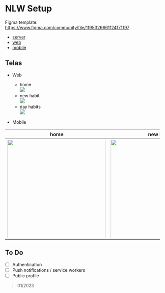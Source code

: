 # NLW Setup

Figma template: https://www.figma.com/community/file/1195326661124171197
 - [server](./server)   
 - [web](./web)
 - [mobile](./mobile)

Telas
---

 - Web
    - home  
      <img src="https://user-images.githubusercontent.com/45896324/213935216-6f7eee79-729c-4f27-a5b2-e8199601eb17.png">
    - new habit  
      <img src="https://user-images.githubusercontent.com/45896324/213935229-4c5966c5-992c-4165-8ca6-d8d7897d8c0b.png">
    - day habits  
      <img src="https://user-images.githubusercontent.com/45896324/213935250-27acd25c-a11d-4224-a5bf-3ee621075ff4.png">
 
 - Mobile  
 
| home | new habit | day habits |
|---|---|---|
| <img src="https://user-images.githubusercontent.com/45896324/213935407-773abe7c-4ad7-47a8-a8ce-52e8a3dc6c64.jpeg" width="320px"> | <img src="https://user-images.githubusercontent.com/45896324/213935416-335185f1-0523-479c-8a5e-ae57efd1a983.jpeg" width="320px"> | <img src="https://user-images.githubusercontent.com/45896324/213935423-ad8143ba-909a-45a7-8fc0-78f91b7b0474.jpeg" width="320px"> |

To Do
---
 - [ ] Authentication
 - [ ] Push notifications / service workers
 - [ ] Public profile

> 01/2023
